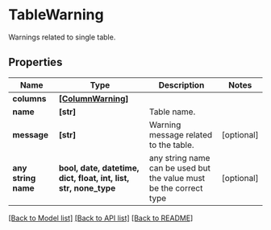 # TableWarning

Warnings related to single table.

## Properties
Name | Type | Description | Notes
------------ | ------------- | ------------- | -------------
**columns** | [**[ColumnWarning]**](ColumnWarning.md) |  | 
**name** | **[str]** | Table name. | 
**message** | **[str]** | Warning message related to the table. | [optional] 
**any string name** | **bool, date, datetime, dict, float, int, list, str, none_type** | any string name can be used but the value must be the correct type | [optional]

[[Back to Model list]](../README.md#documentation-for-models) [[Back to API list]](../README.md#documentation-for-api-endpoints) [[Back to README]](../README.md)


